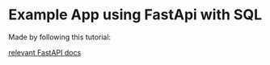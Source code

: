 # Example App using FastApi with SQL

Made by following this tutorial:

[relevant FastAPI docs](https://fastapi.tiangolo.com/tutorial/sql-databases/)